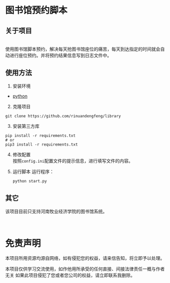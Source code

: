 # 图书馆预约脚本

<!-- <h1>
<img src="https://img.shields.io/github/stars/rinuandengfeng/library.svg?style=for-the-badge" />
<img src="https://img.shields.io/github/issues/rinuandengfeng/library.svg?style=for-the-badge" />
</h1> -->




## 关于项目
<br />
使用图书馆脚本预约，解决每天抢图书馆座位的痛苦，每天到达指定的时间就会自动进行座位预约。并将预约结果信息写到日志文件中。

<br />

## 使用方法


1. 安装环境
- [python](https://www.python.org)

2. 克隆项目
```shell
git clone https://github.com/rinuandengfeng/library
```

3. 安装第三方库

```shell
pip install -r requirements.txt
# or
pip3 install -r requirements.txt
```

4. 修改配置  
按照`config.ini`配置文件的提示信息，进行填写文件的内容。


5. 运行脚本
   运行程序：
   ```python
   python start.py
   ```



## 其它

该项目目前只支持河南牧业经济学院的图书馆系统。


<br />

# 免责声明

本项目所用资源均源自网络，如有侵犯您的权益，请来信告知，将立即予以处理。

本项目仅供学习交流使用，如作他用所承受的任何直接、间接法律责任一概与作者无关
如果此项目侵犯了您或者您公司的权益，请立即联系我删除。